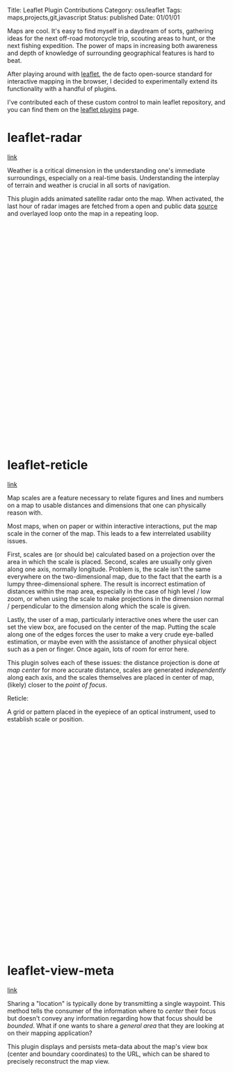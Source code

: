 Title: Leaflet Plugin Contributions
Category: oss/leaflet
Tags: maps,projects,git,javascript
Status: published
Date: 01/01/01

Maps are cool. It's easy to find myself in a daydream of sorts, gathering ideas for the next off-road motorcycle trip, scouting areas to hunt, or the next fishing expedition. The power of maps in increasing both awareness and depth of knowledge of surrounding geographical features is hard to beat. 

After playing around with [leaflet](https://www.leafletjs.com), the de facto open-source standard for interactive mapping in the browser, I decided to experimentally extend its functionality with a handful of plugins. 

I've contributed each of these custom control to main leaflet repository, and you can find them on the [leaflet plugins](https://www.leafletjs.com/plugins.html) page.

# leaflet-radar 

[link](https://github.com/rwev/leaflet-radar)

Weather is a critical dimension in the understanding one's immediate surroundings, especially on a real-time basis. Understanding the interplay of terrain and weather is crucial in all sorts of navigation. 

This plugin adds animated satellite radar onto the map. When activated, the last hour of radar images are fetched from a open and public data [source](https://mesonet.agron.iastate.edu) and overlayed loop onto the map in a repeating loop. 

<div style="height: 500px" id="radar-map"></div>

# leaflet-reticle

[link](https://github.com/rwev/leaflet-reticle)

Map scales are a feature necessary to relate figures and lines and numbers on a map to usable distances and dimensions that one can physically reason with. 

Most maps, when on paper or within interactive interactions, put the map scale in the corner of the map. This leads to a few interrelated usability issues.

First, scales are (or should be) calculated based on a projection over the area in which the scale is placed. Second, scales are usually only given along one axis, normally longitude.  Problem is, the scale isn't the same everywhere on the two-dimensional map, due to the fact that the earth is a lumpy three-dimensional sphere. The result is incorrect estimation of distances within the map area, especially in the case of high level / low zoom, or when using the scale to make projections in the dimension normal / perpendicular to the dimension along which the scale is given.

Lastly, the user of a map, particularly interactive ones where the user can set the view box, are focused on the center of the map. Putting the scale along one of the edges forces the user to make a very crude eye-balled estimation, or maybe even with the assistance of another physical object such as a pen or finger. Once again, lots of room for error here. 

This plugin solves each of these issues: the distance projection is done _at map center_ for more accurate distance, scales are generated _independently_ along each axis, and the scales themselves are placed in center of map, (likely) closer to the _point of focus_.

<div class="quote">
        <p class="annotation">
                Reticle:
        </p>
        <p class="content">
                A grid or pattern placed in the eyepiece of an optical instrument, used to establish scale or position.
        </p>
</div>

<div style="height: 500px" id="reticle-map"></div>

# leaflet-view-meta

[link](https://github.com/rwev/leaflet-view-meta)

Sharing a "location" is typically done by transmitting a single waypoint. This method tells the consumer of the information where to _center_ their focus  but doesn't convey any information regarding how that focus should be _bounded_.  What if one wants to share a _general area_ that they are looking at on their mapping application?

This plugin displays and persists meta-data about the map's view box (center and boundary coordinates) to the URL, which can be shared to precisely reconstruct the map view. 

<div style="height: 500px" id="view-meta-map"></div>

<script>

async function makeMaps() {

        loadStylesheet("/assets/deps/leaflet.css");
        loadStylesheet("/assets/deps/leaflet-radar.css");
        loadStylesheet("/assets/deps/leaflet-reticle.css");
        loadStylesheet("/assets/deps/leaflet-view-meta.css");

        await loadScriptPromise("/assets/deps/leaflet.js");
        await loadScriptPromise("/assets/deps/leaflet-radar.js");
        await loadScriptPromise("/assets/deps/leaflet-reticle.js");
        await loadScriptPromise("/assets/deps/leaflet-view-meta.js");

        const VIEW = [43.37, -116.12];
        const ZOOM = 6;

        let radarMap = L.map("radar-map").setView(VIEW, ZOOM);
        let reticleMap = L.map("reticle-map").setView(VIEW, ZOOM);
        let viewMetaMap = L.map("view-meta-map").setView(VIEW, ZOOM);
        
        const osmBaseLayerF = () => L.tileLayer("https://tile-{s}.openstreetmap.fr/hot/{z}/{x}/{y}.png", {});

        osmBaseLayerF().addTo(radarMap);
        osmBaseLayerF().addTo(reticleMap);
        osmBaseLayerF().addTo(viewMetaMap);
        
        L.control.radar({}).addTo(radarMap);
        L.control.reticle({mapId: "reticle-map"}).addTo(reticleMap);
        L.control.viewMeta({}).addTo(viewMetaMap);
        
}
 makeMaps();


</script>


